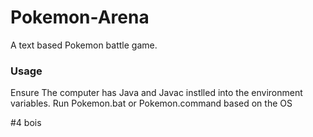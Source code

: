 # Pokemon-Arena
A text based Pokemon battle game.
### Usage
Ensure The computer has Java and Javac instlled into the environment variables.
Run Pokemon.bat or Pokemon.command based on the OS

#4 bois
